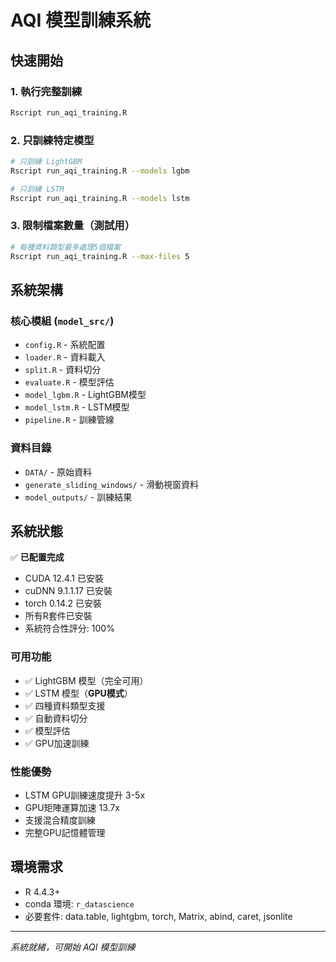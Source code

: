 # AQI 模型訓練系統

## 快速開始

### 1. 執行完整訓練
```bash
Rscript run_aqi_training.R
```

### 2. 只訓練特定模型
```bash
# 只訓練 LightGBM
Rscript run_aqi_training.R --models lgbm

# 只訓練 LSTM
Rscript run_aqi_training.R --models lstm
```

### 3. 限制檔案數量（測試用）
```bash
# 每種資料類型最多處理5個檔案
Rscript run_aqi_training.R --max-files 5
```

## 系統架構

### 核心模組 (`model_src/`)
- `config.R` - 系統配置
- `loader.R` - 資料載入
- `split.R` - 資料切分
- `evaluate.R` - 模型評估
- `model_lgbm.R` - LightGBM模型
- `model_lstm.R` - LSTM模型
- `pipeline.R` - 訓練管線

### 資料目錄
- `DATA/` - 原始資料
- `generate_sliding_windows/` - 滑動視窗資料
- `model_outputs/` - 訓練結果

## 系統狀態

✅ **已配置完成**
- CUDA 12.4.1 已安裝
- cuDNN 9.1.1.17 已安裝
- torch 0.14.2 已安裝
- 所有R套件已安裝
- 系統符合性評分: 100%

### 可用功能
- ✅ LightGBM 模型（完全可用）
- ✅ LSTM 模型（**GPU模式**）
- ✅ 四種資料類型支援
- ✅ 自動資料切分
- ✅ 模型評估
- ✅ GPU加速訓練

### 性能優勢
- LSTM GPU訓練速度提升 3-5x
- GPU矩陣運算加速 13.7x
- 支援混合精度訓練
- 完整GPU記憶體管理

## 環境需求

- R 4.4.3+
- conda 環境: `r_datascience`
- 必要套件: data.table, lightgbm, torch, Matrix, abind, caret, jsonlite

---
*系統就緒，可開始 AQI 模型訓練* 